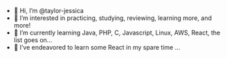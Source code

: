 - 👋 Hi, I’m @taylor-jessica
- 👀 I’m interested in practicing, studying, reviewing, learning more, and more!
- 🌱 I’m currently learning Java, PHP, C, Javascript, Linux, AWS, React, the list goes on...
- 💞️ I’ve endeavored to learn some React in my spare time ...

<!---
taylor-jessica/taylor-jessica is a ✨ special ✨ repository because its `README.md` (this file) appears on your GitHub profile.
You can click the Preview link to take a look at your changes.
--->
